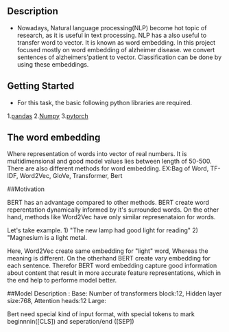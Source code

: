 ## Description
- Nowadays, Natural language processing(NLP) become hot topic of research, as it is useful in text processing. NLP has a also useful to transfer word to vector. It is known as word embedding.  In this project focused mostly on word embedding of alzheimer disease. we convert sentences of alzheimers'patient to vector. Classification can be done by using these embeddings.

## Getting Started
- For this task, the basic following python libraries are required.

1.[pandas](https://pandas.pydata.org/docs/)
2.[Numpy](https://numpy.org/doc/stable/)
3.[pytorch]()


## The word embedding

Where representation of words into vector of real numbers.
It is multidimensional and good model values lies between length of 50-500.
There are also different methods for word embedding. EX:Bag of Word, TF-IDF, Word2Vec, GloVe, Transformer, Bert

##Motivation

BERT has an advantage compared to other methods. BERT create word reperentation dynamically informed by it's surrounded words. On the other hand, methods like Word2Vec have only similar represenataion for words.

Let's take example. 1) "The new lamp had good light for reading"
                    2) "Magnesium is a light metal.

Here, Word2Vec create same embedding for "light" word, Whereas the meaning is different. On the otherhand BERT
create vary embedding for each sentence. Therefor BERT word embedding capture good information about content that result in more accurate feature representations, which in the end help to performe model better. 

##Model Description
: Base: Number of transformers block:12, Hidden layer size:768, Attention heads:12
        Large:

Bert need special kind of input format, with special tokens to mark beginnnin([CLS]) and seperation/end ([SEP])